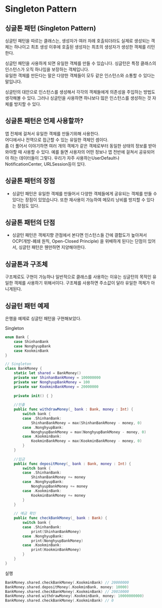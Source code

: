 # Singleton Pattern

## 싱글톤 패턴 (Singleton Pattern)
싱글턴 패턴을 따르는 클래스는, 생성자가 여러 차례 호출되더라도 실제로 생성되는 객체는 하나이고 최초 생성 이후에 호출된 생성자는 최초의 생성자가 생성한 객체를 리턴한다.   
   
싱글턴 패턴을 사용하게 되면 유일한 객체를 만들 수 있습니다. 싱글턴은 특정 클래스의 인스턴스가 오직 하나임을 보장하는 객체입니다.   
유일한 객체를 만든다는 말은 다양한 객체들이 모두 같은 인스턴스와 소통할 수 있다는 말입니다.   
   
싱글턴의 대안으로 인스턴스를 생성해서 각각의 객체들에게 의존성을 주입하는 방법도 생각해볼 수 있다. 그러나 싱글턴을 사용하면 하나보다 많은 인스턴스를 생성하는 것 자체를 방지할 수 있다.   
   
## 싱글톤 패턴은 언제 사용할까?
앱 전체에 걸쳐서 유일한 객체를 만들기위해 사용한다.   
어디에서나 전역으로 접근할 수 있는 유일한 객체인 셈이다.   
좀 더 풀어서 이야기하면 여러 개의 객체가 같은 객체로부터 동일한 상태의 정보를 받아와야할 때 사용할 수 있다. 예를 들면 사용자의 어떤 정보나 앱 전반에 걸쳐서 공유되어야 하는 데이터들이 그렇다. 우리가 자주 사용하는UserDefault나 NotificationCenter, URLSession등이 있다.   
   
## 싱글톤 패턴의 장점
- 싱글턴 패턴은 유일한 객체를 만들어서 다양한 객체들에게 공유되는 객체를 만들 수 있다는 장점이 있었습니다. 또한 재사용이 가능하여 메모리 낭비를 방지할 수 있다는 장점도 있다.
   
## 싱글톤 패턴의 단점
- 싱글턴 패턴은 객체지향 관점에서 본다면 인스턴스들 간에 결합도가 높아져서 OCP(개방-폐쇄 원칙, Open-Closed Principle) 을 위배하게 된다는 단점이 있어서, 싱글턴 패턴은 웬만하면 지양해야한다.
   
## 싱글톤과 구조체
구조체로도 구현이 가능하나 일반적으로 클래스를 사용하는 이유는 싱글턴의 목적인 유일한 객체를 사용하기 위해서이다.
구조체를 사용하면 주소값이 달라 유일한 객체가 아니게된다.   
   
## 싱글턴 패턴 예제
은행을 예제로 싱글턴 패턴을 구현해보았다.   
   
Singleton
``` swift
enum Bank {
    case ShinhanBank
    case NonghyupBank
    case KookminBank
}

// Singleton
class BankMoney {
    static let shared = BankMoney()
    private var ShinhanBankMoney = 100000000
    private var NonghyupBankMoney = 100
    private var KookminBankMoney = 20000000
    
    private init() { }
    
    //인출
    public func withdrawMoney(_ bank : Bank, money : Int) {
        switch bank {
        case .ShinhanBank:
            ShinhanBankMoney = max(ShinhanBankMoney - money, 0)
        case .NonghyupBank:
            NonghyupBankMoney = max(NonghyupBankMoney - money, 0)
        case .KookminBank:
            KookminBankMoney = max(KookminBankMoney - money, 0)
        }
    }
    
    //입금
    public func depositMoney(_ bank : Bank, money : Int) {
        switch bank {
        case .ShinhanBank:
            ShinhanBankMoney += money
        case .NonghyupBank:
            NonghyupBankMoney += money
        case .KookminBank:
            KookminBankMoney += money
        }
    }
    
    // 예금 확인
    public func checkBankMoney(_ bank : Bank) {
        switch bank {
        case .ShinhanBank:
            print(ShinhanBankMoney)
        case .NonghyupBank:
            print(NonghyupBankMoney)
        case .KookminBank:
            print(KookminBankMoney)
        }
    }
}
```
   
실행
``` swift
BankMoney.shared.checkBankMoney(.KookminBank) // 20000000
BankMoney.shared.depositMoney(.KookminBank, money: 10000)
BankMoney.shared.checkBankMoney(.KookminBank) // 20010000
BankMoney.shared.withdrawMoney(.KookminBank, money: 10000000000)
BankMoney.shared.checkBankMoney(.KookminBank) // 0
```

